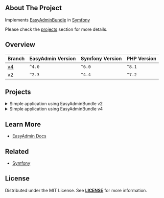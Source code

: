 ## About The Project
Implements [EasyAdminBundle][easy_admin_github] in [Symfony][symfony_website]

Please check the [projects](#projects) section for more details.

## Overview
| Branch   | EasyAdmin Version | Symfony Version | PHP Version |
|----------|-------------------|-----------------|-------------|
| [v4][v4] | `^4.0`            | `^6.0`          | `^8.1`      | 
| [v2][v2] | `^2.3`            | `^4.4`          | `^7.2`      |


## Projects

<details><summary>Simple application using EasyAdminBundle v2 </summary>  
<p>  

<img
src="url"
alt="xx"
width="50%"
/>

**Code:** https://github.com/habibun/easy-admin-bundle/tree/v2
**Resources:**
- ~
  <br/>


#### Installation
```bash
git clone git@github.com:habibun/easy-admin-bundle.git
cd easy-admin-bundle
git checkout v2
symfony composer install
```

</p>
</details>

<details><summary>Simple application using EasyAdminBundle v4 </summary>  
<p>  

<img
src="url"
alt="xx"
width="50%"
/>

**Code:** https://github.com/habibun/easy-admin-bundle/tree/v4
**Resources:**
- ~
  <br/>


#### Installation
```bash
git clone git@github.com:habibun/easy-admin-bundle.git
cd easy-admin-bundle
git checkout v4
symfony composer install
```

</p>
</details>

## Learn More
- [EasyAdmin Docs][easy_admin_docs]


## Related
- [Symfony](https://github.com/habibun/symfony)


## License
Distributed under the MIT License. See **[LICENSE][license]** for more information.


[//]: # (Links)
[license]: https://github.com/habibun/symfony-api-platform/blob/main/LICENSE
[symfony_website]: https://symfony.com/

[easy_admin_github]: https://github.com/EasyCorp/EasyAdminBundle
[easy_admin_docs]: https://symfony.com/bundles/EasyAdminBundle/current/index.html

[v4]: https://github.com/habibun/easy-admin-bundle/tree/v4
[v4_tt]: https://github.com/habibun/symfony-api-platform/tree/v2 "xx"

[v2]: https://github.com/habibun/easy-admin-bundle/tree/v2
[v2_tt]: https://github.com/habibun/symfony-api-platform/tree/v2 "xx"
